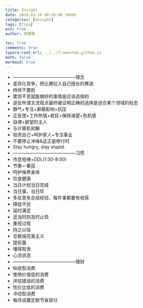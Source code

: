 ```yaml
---
title: Insight
date: 2024-03-16 00:20:00 +0800
categories: [Insight]
tags: [tips]
pin: true
author: 宋建昊

toc: true
comments: true
typora-root-url: ../../framontom.github.io
math: false
mermaid: true
---
```

* ——————————————理念
* 差异化竞争，把比赛拉入自己擅长的赛道
* 持续不要脸
* 累但不苦就能做好的事情是应该选择的
* 逆反所谓主流观点最终被证明正确的选择是适合某个领域的标志
* 静气+专注+屏蔽影响+抗压
* 正反馈+工作热情+疯狂+保持渴望+危机感
* 自律+欲望的主人
* 与计算机和解
* 投资自己+呵护家人+专注事业
* 不要停止冲锋&这正是修行时
* Stay hungry, stay stupid.
* ——————————————习惯
* 作息规律+DDL(1:30-8:00)
* 节奏—番茄
* 呵护保养身体
* 饮食健康
* 当日计划当日完成
* 当日事，当日毕
* 多反思多总结经验，每件事都要有收获
* 降低干扰
* 延时满足
* 适当时刻及时止损
* 重视过程
* 持之以恒
* 忌极端完美主义
* 提前量
* 懂得取舍
* 心流状态
* ——————————————理财
* 纵欲型消费
* 使用价值低的消费
* 评估错误的消费
* 性价比低的消费
* 冲动型消费
* 每月设置定额节省部分
